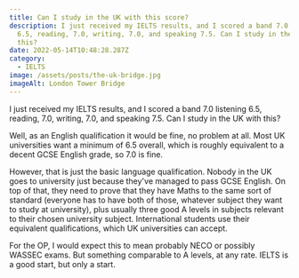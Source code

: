 ```yaml
---
title: Can I study in the UK with this score?
description: I just received my IELTS results, and I scored a band 7.0 listening
  6.5, reading, 7.0, writing, 7.0, and speaking 7.5. Can I study in the UK with
  this?
date: 2022-05-14T10:48:28.287Z
category:
  - IELTS
image: /assets/posts/the-uk-bridge.jpg
imageAlt: London Tower Bridge
---
```


I just received my IELTS results, and I scored a band 7.0 listening 6.5, reading, 7.0, writing, 7.0, and speaking 7.5. Can I study in the UK with this?

Well, as an English qualification it would be fine, no problem at all. Most UK universities want a minimum of 6.5 overall, which is roughly equivalent to a decent GCSE English grade, so 7.0 is fine.

However, that is just the basic language qualification. Nobody in the UK goes to university just because they've managed to pass GCSE English. On top of that, they need to prove that they have Maths to the same sort of standard (everyone has to have both of those, whatever subject they want to study at university), plus usually three good A levels in subjects relevant to their chosen university subject. International students use their equivalent qualifications, which UK universities can accept.

For the OP, I would expect this to mean probably NECO or possibly WASSEC exams. But something comparable to A levels, at any rate. IELTS is a good start, but only a start.
